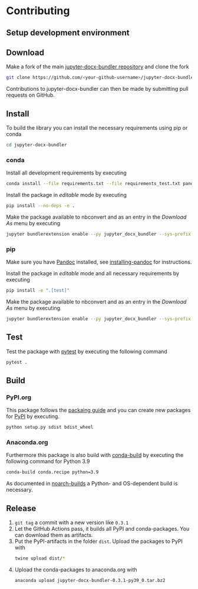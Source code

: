 # Contributing

## Setup development environment

## Download

Make a fork of the main [jupyter-docx-bundler repository](https://github.com/m-rossi/jupyter-docx-bundler) and clone the fork

```sh
git clone https://github.com/<your-github-username>/jupyter-docx-bundler
```

Contributions to jupyter-docx-bundler can then be made by submitting pull requests on GitHub.

## Install

To build the library you can install the necessary requirements using
pip or conda

```sh
cd jupyter-docx-bundler
```

### conda

Install all development requirements by executing

```sh
conda install --file requirements.txt --file requirements_test.txt pandoc
```

Install the package in _editable_ mode by executing

```sh
pip install --no-deps -e .
```

Make the package available to nbconvert and as an entry in the _Download As_ menu by executing

```sh
jupyter bundlerextension enable --py jupyter_docx_bundler --sys-prefix
```

### pip

Make sure you have [Pandoc](https://pandoc.org) installed, see [installing-pandoc](https://github.com/bebraw/pypandoc#installing-pandoc) for instructions.

Install the package in _editable_ mode and all necessary requirements by executing

```sh
pip install -e ".[test]"
```

Make the package available to nbconvert and as an entry in the _Download As_ menu by executing

```sh
jupyter bundlerextension enable --py jupyter_docx_bundler --sys-prefix
```

## Test

Test the package with [pytest](https://docs.pytest.org/en/latest/) by executing the following command

```sh
pytest .
```

## Build

### PyPI.org

This package follows the [packaing guide](https://packaging.python.org/tutorials/packaging-projects/) and you can create new packages for [PyPI](https://pypi.org/) by executing.

```sh
python setup.py sdist bdist_wheel
```

### Anaconda.org

Furthermore this package is also build with [conda-build](https://github.com/conda/conda-build) by executing the following command for Python 3.9

```sh
conda-build conda.recipe python=3.9
```

As documented in [noarch-builds](https://conda-forge.org/docs/maintainer/knowledge_base.html#noarch-builds) a Python- and OS-dependent build is necessary.

## Release

1. `git tag` a commit with a new version like `0.3.1`
2. Let the GitHub Actions pass, it builds all PyPI and conda-packages. You can download them as artifacts.
3. Put the PyPI-artifacts in the folder `dist`. Upload the packages to PyPI with
   ```sh
   twine upload dist/*
   ```
4. Upload the conda-packages to anaconda.org with
   ```sh
   anaconda upload jupyter-docx-bundler-0.3.1-py39_0.tar.bz2
   ```
